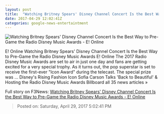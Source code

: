 ```yaml
---
layout: post
title:  "Watching Britney Spears' Disney Channel Concert Is the Best Way to Pre-Game the Radio Disney Music Awards - E! Online"
date: 2017-04-29 12:02:41Z
categories: google-news-entertaintment
---
```


![Watching Britney Spears' Disney Channel Concert Is the Best Way to Pre-Game the Radio Disney Music Awards - E! Online](http://akns-images.eonline.com/eol_images/Entire_Site/2017328/rs_600x600-170428134311-600.Britney-Spears-1999.ms.042817.jpg?downsize=450:*&crop=450:350;left,top)

E! Online Watching Britney Spears' Disney Channel Concert Is the Best Way to Pre-Game the Radio Disney Music Awards E! Online The 2017 Radio Disney Music Awards are set to air in just one day and fans are getting excited for a very special trophy. As it turns out, the pop superstar is set to receive the first-ever "Icon Award" during the telecast. The special prize was ... Disney's Rising Fashion Icon Sofia Carson Talks 'Back to Beautiful' & Hosting the Radio Disney Music Awards Billboard all 35 news articles »


Full story on F3News: [Watching Britney Spears' Disney Channel Concert Is the Best Way to Pre-Game the Radio Disney Music Awards - E! Online](http://www.f3nws.com/n/3eRyUD)

> Posted on: Saturday, April 29, 2017 5:02:41 PM
